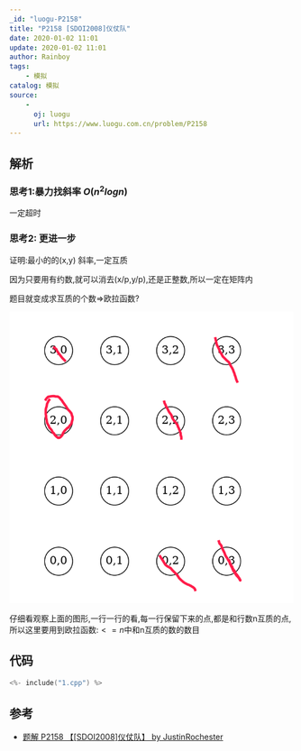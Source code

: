 ```yaml
---
_id: "luogu-P2158"
title: "P2158 [SDOI2008]仪仗队"
date: 2020-01-02 11:01
update: 2020-01-02 11:01
author: Rainboy
tags:
    - 模拟
catalog: 模拟
source: 
    - 
      oj: luogu
      url: https://www.luogu.com.cn/problem/P2158
---
```


## 解析

### 思考1:暴力找斜率 $O(n^2logn)$

一定超时

### 思考2: 更进一步

证明:最小的的(x,y) 斜率,一定互质

因为只要用有约数,就可以消去(x/p,y/p),还是正整数,所以一定在矩阵内

题目就变成求互质的个数=>欧拉函数?

![](./1.png)

仔细看观察上面的图形,一行一行的看,每一行保留下来的点,都是和行数n互质的点,所以这里要用到欧拉函数:$<=n$中和n互质的数的数目


## 代码

```c
<%- include("1.cpp") %>
```

## 参考

- [题解 P2158 【[SDOI2008]仪仗队】 by JustinRochester](https://www.luogu.com.cn/blog/JustinRochester/solution-p2158)

